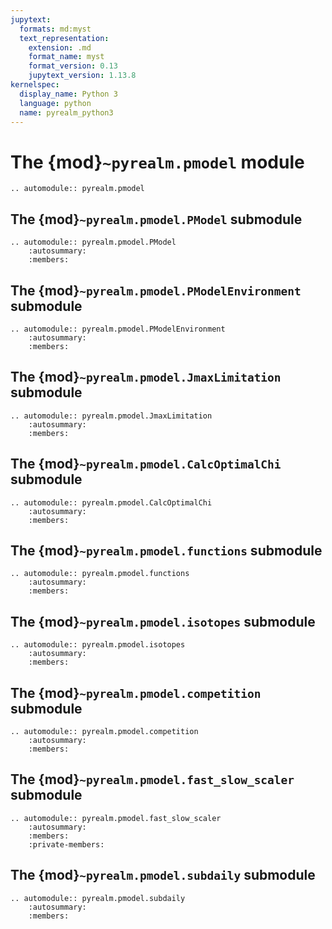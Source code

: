```yaml
---
jupytext:
  formats: md:myst
  text_representation:
    extension: .md
    format_name: myst
    format_version: 0.13
    jupytext_version: 1.13.8
kernelspec:
  display_name: Python 3
  language: python
  name: pyrealm_python3
---
```


# The {mod}`~pyrealm.pmodel` module

```{eval-rst}
.. automodule:: pyrealm.pmodel
```

## The {mod}`~pyrealm.pmodel.PModel` submodule

```{eval-rst}
.. automodule:: pyrealm.pmodel.PModel
    :autosummary:
    :members:
```

## The {mod}`~pyrealm.pmodel.PModelEnvironment` submodule

```{eval-rst}
.. automodule:: pyrealm.pmodel.PModelEnvironment
    :autosummary:
    :members:
```

## The {mod}`~pyrealm.pmodel.JmaxLimitation` submodule

```{eval-rst}
.. automodule:: pyrealm.pmodel.JmaxLimitation
    :autosummary:
    :members:
```

## The {mod}`~pyrealm.pmodel.CalcOptimalChi` submodule

```{eval-rst}
.. automodule:: pyrealm.pmodel.CalcOptimalChi
    :autosummary:
    :members:
```

## The {mod}`~pyrealm.pmodel.functions` submodule

```{eval-rst}
.. automodule:: pyrealm.pmodel.functions
    :autosummary:
    :members:
```

## The {mod}`~pyrealm.pmodel.isotopes` submodule

```{eval-rst}
.. automodule:: pyrealm.pmodel.isotopes
    :autosummary:
    :members:
```

## The {mod}`~pyrealm.pmodel.competition` submodule

```{eval-rst}
.. automodule:: pyrealm.pmodel.competition
    :autosummary:
    :members:
```

## The {mod}`~pyrealm.pmodel.fast_slow_scaler` submodule

```{eval-rst}
.. automodule:: pyrealm.pmodel.fast_slow_scaler
    :autosummary:
    :members:
    :private-members:
```

## The {mod}`~pyrealm.pmodel.subdaily` submodule

```{eval-rst}
.. automodule:: pyrealm.pmodel.subdaily
    :autosummary:
    :members:
```
